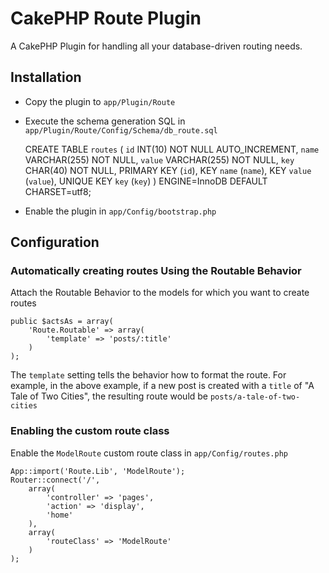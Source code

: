 # CakePHP Route Plugin

A CakePHP Plugin for handling all your database-driven routing needs.

## Installation

-   Copy the plugin to ``app/Plugin/Route``
-   Execute the schema generation SQL in ``app/Plugin/Route/Config/Schema/db_route.sql``

    CREATE TABLE `routes` (
     `id` INT(10) NOT NULL AUTO_INCREMENT,
     `name` VARCHAR(255) NOT NULL,
     `value` VARCHAR(255) NOT NULL,
     `key` CHAR(40) NOT NULL,
     PRIMARY KEY (`id`),
     KEY `name` (`name`),
     KEY `value` (`value`),
     UNIQUE KEY `key` (`key`)
    ) ENGINE=InnoDB DEFAULT CHARSET=utf8;

-   Enable the plugin in ``app/Config/bootstrap.php``

## Configuration

### Automatically creating routes Using the Routable Behavior

Attach the Routable Behavior to the models for which you want to create routes

    public $actsAs = array(
        'Route.Routable' => array(
            'template' => 'posts/:title'
        )
    );

The ``template`` setting tells the behavior how to format the route. For example, in the above example, if a new post is created with a ``title`` of "A Tale of Two Cities", the resulting route would be ``posts/a-tale-of-two-cities``

### Enabling the custom route class

Enable the ``ModelRoute`` custom route class in ``app/Config/routes.php``

    App::import('Route.Lib', 'ModelRoute');
    Router::connect('/',
        array(
            'controller' => 'pages',
            'action' => 'display',
            'home'
        ),
        array(
            'routeClass' => 'ModelRoute'
        )
    );
